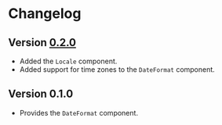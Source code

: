 # Changelog

## Version [0.2.0](https://github.com/cedx/intl.hx/compare/v0.1.0...v0.2.0)
- Added the `Locale` component.
- Added support for time zones to the `DateFormat` component.

## Version 0.1.0
- Provides the `DateFormat` component.
